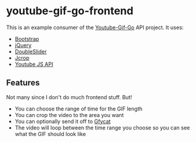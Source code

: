 youtube-gif-go-frontend
=======================

This is an example consumer of the [Youtube-Gif-Go](https://github.com/Stantheman/youtube-gif-go/) API project. It uses:

 * [Bootstrap](http://getbootstrap.com/)
 * [jQuery](http://jquery.com/)
 * [DoubleSlider](http://mootools.net/forge/p/doubleslider)
 * [Jcrop](http://deepliquid.com/content/Jcrop.html)
 * [Youtube JS API](https://developers.google.com/youtube/js_api_reference)

Features
--------

Not many since I don't do much frontend stuff. But!

 * You can choose the range of time for the GIF length
 * You can crop the video to the area you want
 * You can optionally send it off to [Gfycat](http://gfycat.com/)
 * The video will loop between the time range you choose so you can see what the GIF should look like
